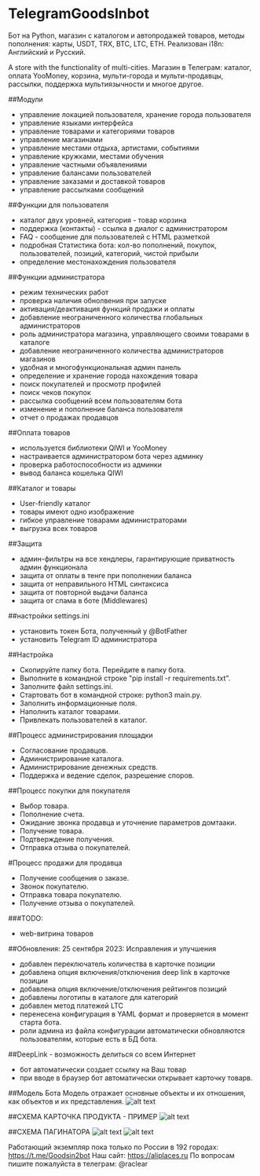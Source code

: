 # TelegramGoodsInbot
Бот на Python, магазин с каталогом и автопродажей товаров, методы пополнения: карты, USDT, TRX, BTC, LTC, ETH. Реализован i18n: Английский и Русский.

A store with the functionality of multi-cities. 
Магазин в Телеграм: каталог, оплата YooMoney, корзина, мульти-города и мульти-продавцы, рассылки, поддержка мультиязычности и многое другое.



##Модули
- управление локацией пользователя, хранение города пользователя
- управление языками интерфейса
- управление товарами и категориями товаров
- управление магазинами
- управление местами отдыха, артистами, событиями
- управление кружками, местами обучения
- управление частными объявлениями
- управление балансами пользователей
- управление заказами и доставкой товаров
- управление рассылками сообщений

##Функции для пользователя
- каталог двух уровней, категория - товар
корзина
- поддержка (контакты) - ссылка в диалог с администратором
- FAQ - сообщение для пользователей с HTML разметкой
- подробная Статистика бота: кол-во пополнений, покупок, пользователей, позиций, категорий, чистой прибыли
- определение местонахождения пользователя

##Функции администратора
- режим технических работ
- проверка наличия обнолвения при запуске
- активация/деактивация функций продажи и оплаты
- добавление неограниченного количества глобальных администраторов
- роль администратора магазина, управляющего своими товарами в каталоге
- добавление неограниченного количества администраторов магазинов
- удобная и многофункциональная админ панель
- определение и хранение города нахождения товара
- поиск покупателей и просмотр профилей
- поиск чеков покупок
- рассылка сообщений всем пользователям бота
- изменение и пополнение баланса пользователя
- отчет о продажах продавцов

##Оплата товаров
- используется библиотеки QIWI и YooMoney
- настраивается администратором бота через админку
- проверка работоспособности из админки
- вывод баланса кошелька QIWI

##Каталог и товары
- User-friendly каталог
- товары имеют одно изображение
- гибкое управление товарами администраторами
- выгрузка всех товаров

##Защита
- админ-фильтры на все хендлеры, гарантирующие приватность админ функционала
- защита от оплаты в тенге при пополнении баланса
- защита от неправильного HTML синтаксиса
- защита от повторной выдачи баланса
- защита от спама в боте (Middlewares)

##настройки settings.ini
- установить токен Бота, полученный у @BotFather
- установить Telegram ID администратора

##Настройка
- Скопируйте папку бота. Перейдите в папку бота.
- Выполните в командной строке "pip install -r requirements.txt".
- Заполните файл settings.ini.
- Стартовать бот в командной строке: python3 main.py.
- Заполнить информационные поля.
- Наполнить каталог товарами.
- Привлекать пользователей в каталог.

##Процесс администрирования площадки
- Согласование продавцов.
- Администрирование каталога.
- Администрирование денежных средств.
- Поддержка и ведение сделок, разрешение споров.

##Процесс покупки для покупателя
- Выбор товара.
- Пополнение счета.
- Ожидание звонка продавца и уточнение параметров домтааки.
- Получение товара.
- Подтверждение получения.
- Отправка отзыва о покупателей.

#Процесс продажи для продавца
- Получение сообщения о заказе.
- Звонок покупателю.
- Отправка товара покупателю.
- Получение отзыва о покупателей.


###TODO:
- web-витрина товаров

##Обновления:
25 сентября 2023: Исправления и улучшения
- добавлен переключатель количества в карточке позиции
- добавлена опция включения/отключения deep link в карточке позиции
- добавлена опция включение/отключения рейтингов позиций
- добавлены логотипы в каталоге для категорий
- добавлен метод платежей LTC
- перенесена конфигурация в YAML формат и проверяется в момент старта бота.
- роли админа из файла конфигурации автоматически обновляются пользователям, которые есть в БД бота.

##DeepLink - возможность делиться со всем Интернет
- бот автоматически создает ссылку на Ваш товар
- при вводе в браузер бот автоматически открывает карточку товарв.

##Модель Бота
Модель отражает основные объекты и их отношения, как объектов и их представления.
![alt text](mGIB.png)

##СХЕМА КАРТОЧКА ПРОДУКТА - ПРИМЕР
![alt text](CardProduct2.png)

##СХЕМА ПАГИНАТОРА
![alt text](Scheme_cmodel.png)
![alt text](Scheme_model.png)


Работающий экземпляр пока только по России в 192 городах: https://t.me/Goodsin2bot
Наш сайт: https://aliplaces.ru
По вопросам пишите пожалуйста в телеграм: @raclear
